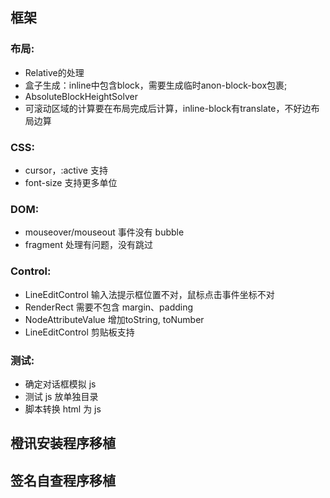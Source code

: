 ## 框架

### 布局:
- Relative的处理
- 盒子生成：inline中包含block，需要生成临时anon-block-box包裹;
- AbsoluteBlockHeightSolver
- 可滚动区域的计算要在布局完成后计算，inline-block有translate，不好边布局边算

### CSS:
- cursor，:active 支持
- font-size 支持更多单位

### DOM:
- mouseover/mouseout 事件没有 bubble
- fragment 处理有问题，没有跳过

### Control:
- LineEditControl 输入法提示框位置不对，鼠标点击事件坐标不对
- RenderRect 需要不包含 margin、padding
- NodeAttributeValue 增加toString, toNumber
- LineEditControl 剪贴板支持

### 测试:
- 确定对话框模拟 js
- 测试 js 放单独目录
- 脚本转换 html 为 js

## 橙讯安装程序移植

## 签名自查程序移植

